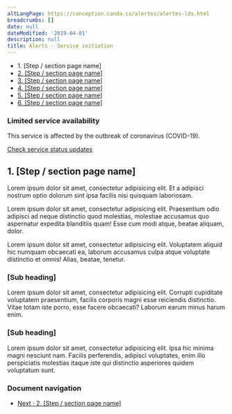 ```yaml
---
altLangPage: https://conception.canda.ca/alertes/alertes-lds.html
breadcrumbs: []
date: null
dateModified: '2019-04-01'
description: null
title: Alerts - Service initiation
---
```



<div class="gc-stp-stp">
 <div class="row">
  <ul class="toc lst-spcd col-md-12">
   <li class="col-md-4 col-sm-6">
    <a class="list-group-item active">
     1. [Step / section page name]
    </a>
   </li>
   <li class="col-md-4 col-sm-6">
    <a class="list-group-item" href="page2-en.html">
     2. [Step / section page name]
    </a>
   </li>
   <li class="col-md-4 col-sm-6 clr-lft-sm">
    <a class="list-group-item" href="page3-en.html">
     3. [Step / section page name]
    </a>
   </li>
   <li class="col-md-4 col-sm-6 clr-lft-md clr-lft-lg">
    <a class="list-group-item" href="page4-en.html">
     4. [Step / section page name]
    </a>
   </li>
   <li class="col-md-4 col-sm-6 clr-lft-sm">
    <a class="list-group-item" href="page5-en.html">
     5. [Step / section page name]
    </a>
   </li>
   <li class="col-md-4 col-sm-6">
    <a class="list-group-item" href="page6-en.html">
     6. [Step / section page name]
    </a>
   </li>
  </ul>
 </div>
</div>

<div class="row">
 <section class="col-md-12">
  <section class="alert alert-warning">
   <h3>
    Limited service availability
   </h3>
   <p>
    This service is affected by the outbreak of coronavirus (COVID-19).
   </p>
   <p>
    <a href="#">
     Check service status updates
    </a>
   </p>
  </section>
  <h2>
   1. [Step / section page name]
  </h2>
  <p>
   Lorem ipsum dolor sit amet, consectetur adipisicing elit. Et a adipisci nostrum optio dolorum sint ipsa facilis nisi quisquam laboriosam.
  </p>
  <p>
   Lorem ipsum dolor sit amet, consectetur adipisicing elit. Praesentium odio adipisci ad neque distinctio quod molestias, molestiae accusamus quo aspernatur expedita blanditiis quam! Esse cum modi atque, beatae aliquam, dolor.
  </p>
  <p>
   Lorem ipsum dolor sit amet, consectetur adipisicing elit. Voluptatem aliquid hic numquam obcaecati ea, laborum accusamus culpa atque voluptate distinctio et omnis! Alias, beatae, tenetur.
  </p>
  <section>
   <h3>
    [Sub heading]
   </h3>
   <p>
    Lorem ipsum dolor sit amet, consectetur adipisicing elit. Corrupti cupiditate voluptatem praesentium, facilis corporis magni esse reiciendis distinctio. Vitae totam iste porro, esse facere obcaecati? Laborum earum minus harum enim.
   </p>
  </section>
  <section>
   <h3>
    [Sub heading]
   </h3>
   <p>
    Lorem ipsum dolor sit amet, consectetur adipisicing elit. Ipsa hic minima magni nesciunt nam. Facilis perferendis, adipisci voluptates, enim illo perspiciatis molestias itaque iste qui distinctio asperiores quidem voluptatum sunt.
   </p>
  </section>
  <nav class="mrgn-bttm-lg" role="navigation">
   <h3 class="wb-inv">
    Document navigation
   </h3>
   <ul class="pager">
    <li class="next">
     <a href="page2-en.html" rel="next">
      Next
      <span class="wb-inv">
       : 2. [Step / section page name]
      </span>
     </a>
    </li>
   </ul>
  </nav>
 </section>
 <div id="def-preFooter">
 </div>
</div>